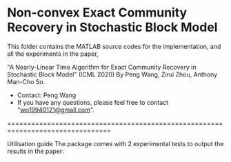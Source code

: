 # Non-convex Exact Community Recovery in Stochastic Block Model
This folder contains the MATLAB source codes for the implementation, and all the experiments in the paper,

"A Nearly-Linear Time Algorithm for Exact Community Recovery in Stochastic Block Model" (ICML 2020)
By Peng Wang, Zirui Zhou, Anthony Man-Cho So.

* Contact: Peng Wang
* If you have any questions, please feel free to contact "wp19940121@gmail.com".

================================================================================

Utilisation guide
The package comes with 2 experimental tests to output the results in the paper:

